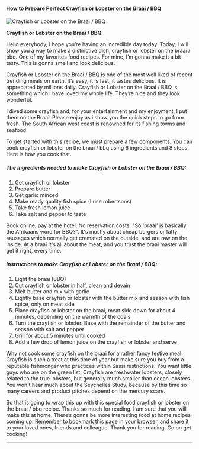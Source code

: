             

#### How to Prepare Perfect Crayfish or Lobster on the Braai / BBQ

![Crayfish or Lobster on the Braai / BBQ](https://img-global.cpcdn.com/recipes/4872643066986496/751x532cq70/crayfish-or-lobster-on-the-braai-bbq-recipe-main-photo.jpg)

**Crayfish or Lobster on the Braai / BBQ**

Hello everybody, I hope you’re having an incredible day today. Today, I will show you a way to make a distinctive dish, crayfish or lobster on the braai / bbq. One of my favorites food recipes. For mine, I’m gonna make it a bit tasty. This is gonna smell and look delicious.

Crayfish or Lobster on the Braai / BBQ is one of the most well liked of recent trending meals on earth. It’s easy, it is fast, it tastes delicious. It is appreciated by millions daily. Crayfish or Lobster on the Braai / BBQ is something which I have loved my whole life. They’re nice and they look wonderful.

I dived some crayfish and, for your entertainment and my enjoyment, I put them on the Braai! Please enjoy as i show you the quick steps to go from fresh. The South African west coast is renowned for its fishing towns and seafood.

To get started with this recipe, we must prepare a few components. You can cook crayfish or lobster on the braai / bbq using 6 ingredients and 8 steps. Here is how you cook that.

##### The ingredients needed to make Crayfish or Lobster on the Braai / BBQ:

1.  Get crayfish or lobster
2.  Prepare butter
3.  Get garlic minced
4.  Make ready quality fish spice (I use robertsons)
5.  Take fresh lemon juice
6.  Take salt and pepper to taste

Book online, pay at the hotel. No reservation costs. "So 'braai' is basically the Afrikaans word for BBQ?". It's mostly about cheap burgers or fatty sausages which normally get cremated on the outside, and are raw on the inside. At a braai it's all about the meat, and you trust the braai master will get it right, every time.

##### Instructions to make Crayfish or Lobster on the Braai / BBQ:

1.  Light the braai (BBQ)
2.  Cut crayfish or lobster in half, clean and devain
3.  Melt butter and mix with garlic
4.  Lightly base crayfish or lobster with the butter mix and season with fish spice, only on meat side
5.  Place crayfish or lobster on the braai, meat side down for about 4 minutes, depending on the warmth of the coals
6.  Turn the crayfish or lobster. Base with the remainder of the butter and season with salt and pepper
7.  Grill for about 5 minutes until cooked
8.  Add a few drop of lemon juice on the crayfish or lobster and serve

Why not cook some crayfish on the braai for a rather fancy festive meal. Crayfish is such a treat at this time of year but make sure you buy from a reputable fishmonger who practices within Sassi restrictions. You want little guys who are on the green list. Crayfish are freshwater lobsters, closely related to the true lobsters, but generally much smaller than ocean lobsters. You won't hear much about the Seychelles Study, because by this time so many careers and product pitches depend on the mercury scare.

So that is going to wrap this up with this special food crayfish or lobster on the braai / bbq recipe. Thanks so much for reading. I am sure that you will make this at home. There’s gonna be more interesting food at home recipes coming up. Remember to bookmark this page in your browser, and share it to your loved ones, friends and colleague. Thank you for reading. Go on get cooking!

* * *